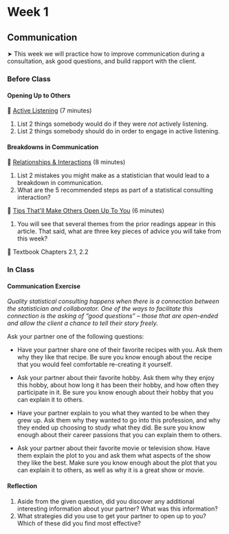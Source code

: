 # Week 1

## Communication

&#x27A4; This week we will practice how to improve communication during a consultation, ask good questions, and build rapport with the client.

### Before Class

#### Opening Up to Others

🎥 [Active Listening](https://www.youtube.com/watch?v=7wUCyjiyXdg) (7 minutes)<br />  

1. List 2 things somebody would do if they were *not* actively listening.
2. List 2 things somebody should do in order to engage in active listening.

#### Breakdowns in Communication

📖 [Relationships & Interactions](https://magazine.amstat.org/blog/2009/09/01/heartofastatcareersept09/) (8 minutes)<br />  

1. List 2 mistakes you might make as a statistician that would lead to a breakdown in communication.
2. What are the 5 recommended steps as part of a statistical consulting interaction?

📖 [Tips That'll Make Others Open Up To You](tips-to-open.md) (6 minutes)<br />  

1. You will see that several themes from the prior readings appear in this article. That said, what are three key pieces of advice you will take from this week?

📖 Textbook Chapters 2.1, 2.2

### In Class

#### Communication Exercise
*Quality statistical consulting happens when there is a connection between the statistician and collaborator. One of the ways to facilitate this connection is the asking of “good questions” – those that are open-ended and allow the client a chance to tell their story freely.*  

Ask your partner one of the following questions:

* Have your partner share one of their favorite recipes with you. Ask them why they like that recipe. Be sure you know enough about the recipe that you would feel comfortable re-creating it yourself.

* Ask your partner about their favorite hobby. Ask them why they enjoy this hobby, about how long it has been their hobby, and how often they participate in it. Be sure you know enough about their hobby that you can explain it to others.

* Have your partner explain to you what they wanted to be when they grew up. Ask them why they wanted to go into this profession, and why they ended up choosing to study what they did. Be sure you know enough about their career passions that you can explain them to others.

* Ask your partner about their favorite movie or television show. Have them explain the plot to you and ask them what aspects of the show they like the best. Make sure you know enough about the plot that you can explain it to others, as well as why it is a great show or movie.

#### Reflection

1. Aside from the given question, did you discover any additional interesting information about your partner? What was this information?
2. What strategies did you use to get your partner to open up to you? Which of these did you find most effective?


